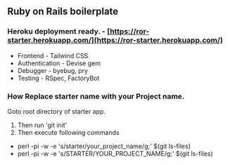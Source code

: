 ## Ruby on Rails boilerplate

### Heroku deployment ready. - [https://ror-starter.herokuapp.com/](https://ror-starter.herokuapp.com/)

* Frontend - Tailwind CSS
* Authentication - Devise gem
* Debugger - byebug, pry
* Testing - RSpec, FactoryBot

### How Replace starter name with your Project name.
  Goto root directory of starter app.
  1. Then run 'git init'
  2. Then execute following commands

* perl -pi -w -e 's/starter/your_project_name/g;' $(git ls-files)
* perl -pi -w -e 's/STARTER/YOUR_PROJECT_NAME/g;' $(git ls-files)

